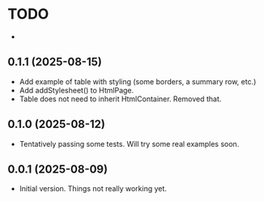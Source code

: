 
# TODO
- 

## 0.1.1 (2025-08-15)
- Add example of table with styling (some borders, a summary row, etc.)
- Add addStylesheet() to HtmlPage.
- Table does not need to inherit HtmlContainer.  Removed that. 

## 0.1.0 (2025-08-12)
- Tentatively passing some tests.  Will try some real examples soon.

## 0.0.1 (2025-08-09)
- Initial version.  Things not really working yet.
